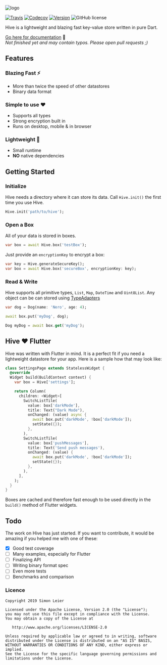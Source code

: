 ![logo](https://raw.githubusercontent.com/leisim/hive/master/.github/logo.svg?sanitize=true)

[![Travis](https://img.shields.io/travis/com/leisim/hive/master.svg)](https://travis-ci.com/leisim/hive) [![Codecov](https://img.shields.io/codecov/c/github/leisim/hive.svg)](https://codecov.io/gh/leisim/hive) [![Version](https://img.shields.io/pub/v/hive.svg)](https://pub.dartlang.org/packages/hive) ![GitHub license](https://img.shields.io/badge/license-Apache%202-blue.svg)

Hive is a lightweight and blazing fast key-value store written in pure Dart.

[Go here for documentation](https://leisim.github.io/hive/) 📖<br>
*Not finished yet and may contain typos. Please open pull requests ;)*

## Features

### Blazing Fast ⚡
- More than twice the speed of other datastores
- Binary data format

### Simple to use ❤️
- Supports all types
- Strong encryption built in
- Runs on desktop, mobile & in browser

### Lightweight 🎈
- Small runtime
- **NO** native dependencies


## Getting Started

### Initialize

Hive needs a directory where it can store its data. Call `Hive.init()` the first time you use Hive.

```dart
Hive.init('path/to/hive');
```

### Open a Box

All of your data is stored in boxes.

```dart
var box = await Hive.box('testBox');
```

Just provide an `encryptionKey` to encrypt a box:

```dart
var key = Hive.generateSecureKey();
var box = await Hive.box('secureBox', encryptionKey: key);
```

### Read & Write

Hive supports all primitive types, `List`, `Map`, `DateTime` and `Uint8List`. Any object can be can stored using [TypeAdapters](#typeadapters)

```dart
var dog = Dog(name: 'Nero', age: 4);

await box.put('myDog', dog);

Dog myDog = await box.get('myDog');
```

## Hive ❤️ Flutter

Hive was written with Flutter in mind. It is a perfect fit if you need a lightweight datastore for your app. Here is a sample how that may look like:

```dart
class SettingsPage extends StatelessWidget {
  @override
  Widget build(BuildContext context) {
    var box = Hive['settings'];

    return Column(
      children: <Widget>[
        SwitchListTile(
          value: box['darkMode'],
          title: Text("Dark Mode"),
          onChanged: (value) async {
            await box.put('darkMode', !box['darkMode']);
            setState({});
          },
        ),
        SwitchListTile(
          value: box['pushMessages'],
          title: Text('Send push messages'),
          onChanged: (value) {
            await box.put('darkMode', !box['darkMode']);
            setState({});
          },
        ),
      ],
    );
  }
}
```

Boxes are cached and therefore fast enough to be used directly in the `build()` method of Flutter widgets.

## Todo

The work on Hive has just started. If you want to contribute, it would be amazing if you helped me with one of these:

- [x] Good test coverage
- [ ] Many examples, especially for Flutter
- [ ] Finalizing API
- [ ] Writing binary format spec
- [ ] Even more tests
- [ ] Benchmarks and comparison

### Licence

```
Copyright 2019 Simon Leier

Licensed under the Apache License, Version 2.0 (the "License");
you may not use this file except in compliance with the License.
You may obtain a copy of the License at

   http://www.apache.org/licenses/LICENSE-2.0

Unless required by applicable law or agreed to in writing, software
distributed under the License is distributed on an "AS IS" BASIS,
WITHOUT WARRANTIES OR CONDITIONS OF ANY KIND, either express or implied.
See the License for the specific language governing permissions and
limitations under the License.
```

